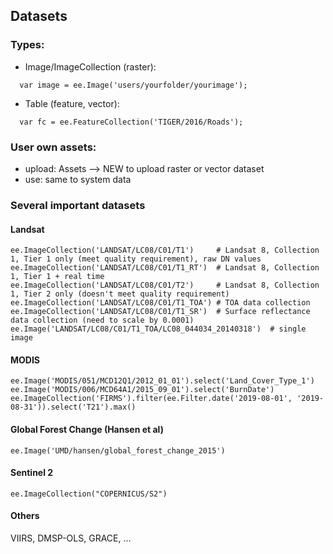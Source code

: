 ## Datasets
### Types:
  -  Image/ImageCollection (raster): 
  ```
    var image = ee.Image('users/yourfolder/yourimage');
  ```
  -  Table (feature, vector): 
  ```
    var fc = ee.FeatureCollection('TIGER/2016/Roads');
  ```
### User own assets:
  -  upload: Assets --> NEW to upload raster or vector dataset
  -  use: same to system data

### Several important datasets
#### Landsat
```
ee.ImageCollection('LANDSAT/LC08/C01/T1')     # Landsat 8, Collection 1, Tier 1 only (meet quality requirement), raw DN values
ee.ImageCollection('LANDSAT/LC08/C01/T1_RT')  # Landsat 8, Collection 1, Tier 1 + real time
ee.ImageCollection('LANDSAT/LC08/C01/T2')     # Landsat 8, Collection 1, Tier 2 only (doesn't meet quality requirement)
ee.ImageCollection('LANDSAT/LC08/C01/T1_TOA') # TOA data collection
ee.ImageCollection('LANDSAT/LC08/C01/T1_SR')  # Surface reflectance data collection (need to scale by 0.0001)
ee.Image('LANDSAT/LC08/C01/T1_TOA/LC08_044034_20140318')  # single image
```
#### MODIS
```
ee.Image('MODIS/051/MCD12Q1/2012_01_01').select('Land_Cover_Type_1')
ee.Image('MODIS/006/MCD64A1/2015_09_01').select('BurnDate')
ee.ImageCollection('FIRMS').filter(ee.Filter.date('2019-08-01', '2019-08-31')).select('T21').max()
```
#### Global Forest Change (Hansen et al)
```
ee.Image('UMD/hansen/global_forest_change_2015')
```
#### Sentinel 2
```
ee.ImageCollection("COPERNICUS/S2")
```
#### Others  
VIIRS, DMSP-OLS, GRACE, ...
